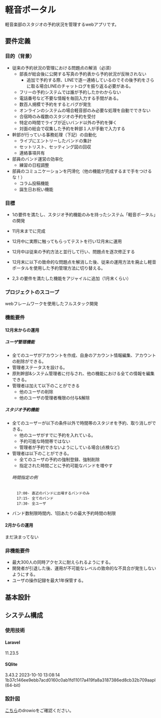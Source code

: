 # 軽音ポータル
軽音楽部のスタジオの予約状況を管理するwebアプリです。
## 要件定義
### 目的（背景）
- 従来の予約状況の管理における問題点の解消（必須）
    - 部長が総会後に公開する写真の予約表から予約状況が反映されない
        - 追加で予約する際、LINEで逐一連絡しているのでその後予約をさらに取る場合LINEのチャットログを振り返る必要がある。
    - フリーの予約システムでは誰が予約したかわからない
    - 電話番号など不要な情報を毎回入力する手間がある。
    - 数百人規模で予約をするとバグが発生
    - オンラインのシステムの場合軽音部のみ必要な処理を自動でできない
    - 合宿時のみ複数のスタジオの予約を受付
    - 特定の時間でライブが近いバンド以外の予約を弾く
    - 対面の総会で収集した予約を幹部１人が手動で入力する
- 幹部が行っている事務処理（下記）の自動化
    - ライブにエントリーしたバンドの集計
    - セットリスト、セッティング図の回収
    - 連絡事項共有
- 部員のバンド運営の効率化
    - 練習の日程調整
- 部員のコミュニケーションを円滑化（他の機能が完成するまで手をつけるな！）
    - コラム投稿機能
    - 誕生日お祝い機能
### 目標
- 1の要件を満たし、スタジオ予約機能のみを持ったシステム「軽音ポータル」の開発
- 11月末までに完成
- 12月中に実際に触ってもらってテストを行い12月末に運用
- 12月中は従来の予約方法と並行して行い、問題点を逐次修正する
- 12月末に以下の致命的な問題点を解消した後、従来の運用方法を廃止し軽音ポータルを使用した予約管理方法に切り替える。

- 2,3 の要件を満たした機能をアジャイルに追加（1月末くらい）

### プロジェクトのスコープ
webフレームワークを使用したフルスタック開発

### 機能要件
#### 12月末からの運用
##### ユーザ管理機能
- 全てのユーザがアカウントを作成、自身のアカウント情報編集、アカウントの削除ができる。
- 管理者ステータスを設ける。
- 原則幹部&システム管理者に付与され、他の機能における全ての情報を編集できる。
- 管理者は加えて以下のことができる
    - 他のユーザの削除
    - 他のユーザの管理者権限の付与&解除
##### スタジオ予約機能
- 全てのユーザーが以下の条件以外で時間帯のスタジオを予約、取り消しができる。
    - 他のユーザがすでに予約を入れている。
    - 予約可能な時間帯ではない
    - 管理者が予約できないようにしている場合(点検など)
- 管理者は以下のことができる。
    - 全てのユーザの予約の強制登録、強制削除
    - 指定された時間ごとに予約可能なバンドを増やす
    ###### 時間指定の例
        17:00- 直近のバンドに出場するバンドのみ
        17:15- 全てのバンド
        17:30- 全ユーザ
- バンド数制限時間内、1回あたりの最大予約時間の制限
#### 2月からの運用
まだ決まってない


### 非機能要件
- 最大300人の同時アクセスに耐えられるようにする。
- 開発者が引退した後、運用が不可能なレベルの致命的な不具合が発生しないようにする。
- ユーザの操作記録を最大1年保管する。
## 基本設計
## システム構成
### 使用技術
#### Laravel
11.23.5
#### SQlite
3.43.2 2023-10-10 13:08:14 1b37c146ee9ebb7acd0160c0ab1fd11017a419fa8a3187386ed8cb32b709aapl (64-bit)
### 設計図
[こちら](https://drive.google.com/file/d/13GQtEGV2ZPHl-MBhIMsOIDawI3Ef0_Rt/view?usp=sharing)のdrowioをご確認ください。




